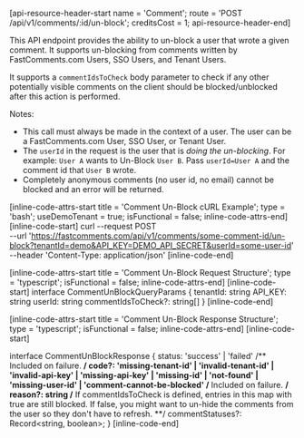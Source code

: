 [api-resource-header-start name = 'Comment'; route = 'POST /api/v1/comments/:id/un-block'; creditsCost = 1; api-resource-header-end]

This API endpoint provides the ability to un-block a user that wrote a given comment. It supports un-blocking from comments written by FastComments.com Users, SSO Users, and Tenant Users.

It supports a `commentIdsToCheck` body parameter to check if any other potentially visible comments on the client should be blocked/unblocked after this action is performed.

Notes:

- This call must always be made in the context of a user. The user can be a FastComments.com User, SSO User, or Tenant User.
- The `userId` in the request is the user that is *doing the un-blocking*. For example: `User A` wants to Un-Block `User B`. Pass `userId=User A` and the comment id that `User B` wrote.
- Completely anonymous comments (no user id, no email) cannot be blocked and an error will be returned.

[inline-code-attrs-start title = 'Comment Un-Block cURL Example'; type = 'bash'; useDemoTenant = true; isFunctional = false; inline-code-attrs-end]
[inline-code-start]
curl --request POST \
  --url 'https://fastcomments.com/api/v1/comments/some-comment-id/un-block?tenantId=demo&API_KEY=DEMO_API_SECRET&userId=some-user-id' \
  --header 'Content-Type: application/json'
[inline-code-end]

[inline-code-attrs-start title = 'Comment Un-Block Request Structure'; type = 'typescript'; isFunctional = false; inline-code-attrs-end]
[inline-code-start]
interface CommentUnBlockQueryParams {
    tenantId: string
    API_KEY: string
    userId: string
    commentIdsToCheck?: string[]
}
[inline-code-end]

[inline-code-attrs-start title = 'Comment Un-Block Response Structure'; type = 'typescript'; isFunctional = false; inline-code-attrs-end]
[inline-code-start]

interface CommentUnBlockResponse {
    status: 'success' | 'failed'
    /** Included on failure. **/
    code?: 'missing-tenant-id' | 'invalid-tenant-id' | 'invalid-api-key' | 'missing-api-key' | 'missing-id' | 'not-found' | 'missing-user-id' | 'comment-cannot-be-blocked'
    /** Included on failure. **/
    reason?: string
    /** If commentIdsToCheck is defined, entries in this map with true are still blocked. If false, you might want to un-hide the comments from the user so they don't have to refresh. **/
    commentStatuses?: Record<string, boolean>;
}
[inline-code-end]
